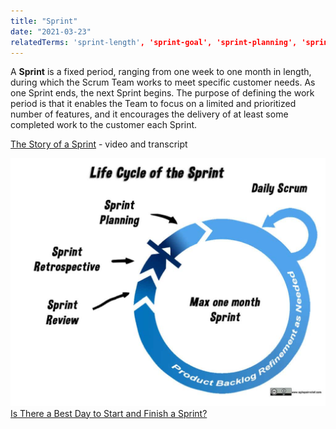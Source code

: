 ```yaml
---
title: "Sprint"
date: "2021-03-23"
relatedTerms: 'sprint-length', 'sprint-goal', 'sprint-planning', 'sprint-backlog', 'daily-scrum', 'product-backlog-refinement', 'sprint-review', 'sprint-retrospective'
---
```


A **Sprint** is a fixed period, ranging from one week to one month in length, during which the Scrum Team works to meet specific customer needs. As one Sprint ends, the next Sprint begins. The purpose of defining the work period is that it enables the Team to focus on a limited and prioritized number of features, and it encourages the delivery of at least some completed work to the customer each Sprint.

[The Story of a Sprint](/the-story-of-a-sprint) - video and transcript

![life cycle of the Scrum sprint - image by Agile Pain Relief Consulting](images/life-cycle-of-the-sprint-labelled-1024x805.jpg) [Is There a Best Day to Start and Finish a Sprint?](/blog/is-there-a-best-day-to-start-and-finish-a-sprint.html)

